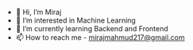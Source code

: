 - 👋 Hi, I’m Miraj
- 👀 I’m interested in Machine Learning
- 🌱 I’m currently learning Backend and Frontend
- 📫 How to reach me - mirajmahmud217@gmail.com


